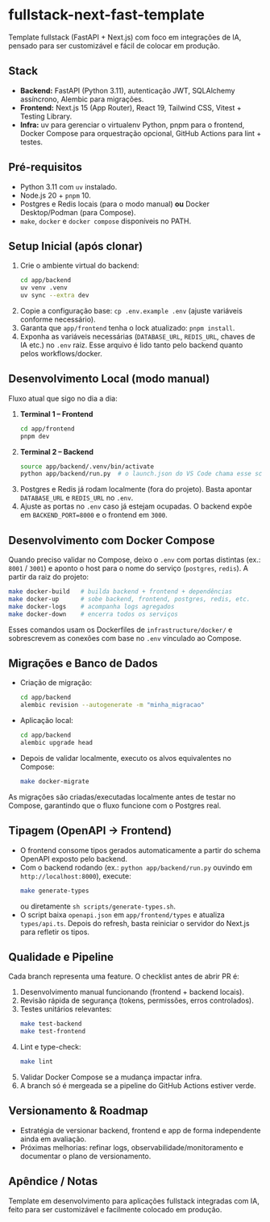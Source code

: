 # fullstack-next-fast-template

Template fullstack (FastAPI + Next.js) com foco em integrações de IA, pensado para ser customizável e fácil de colocar em produção.

## Stack
- **Backend:** FastAPI (Python 3.11), autenticação JWT, SQLAlchemy assíncrono, Alembic para migrações.
- **Frontend:** Next.js 15 (App Router), React 19, Tailwind CSS, Vitest + Testing Library.
- **Infra:** uv para gerenciar o virtualenv Python, pnpm para o frontend, Docker Compose para orquestração opcional, GitHub Actions para lint + testes.

## Pré-requisitos
- Python 3.11 com `uv` instalado.
- Node.js 20 + `pnpm` 10.
- Postgres e Redis locais (para o modo manual) **ou** Docker Desktop/Podman (para Compose).
- `make`, `docker` e `docker compose` disponíveis no PATH.

## Setup Inicial (após clonar)
1. Crie o ambiente virtual do backend:
   ```bash
   cd app/backend
   uv venv .venv
   uv sync --extra dev
   ```
2. Copie a configuração base: `cp .env.example .env` (ajuste variáveis conforme necessário).
3. Garanta que `app/frontend` tenha o lock atualizado: `pnpm install`.
4. Exponha as variáveis necessárias (`DATABASE_URL`, `REDIS_URL`, chaves de IA etc.) no `.env` raiz. Esse arquivo é lido tanto pelo backend quanto pelos workflows/docker.

## Desenvolvimento Local (modo manual)
Fluxo atual que sigo no dia a dia:

1. **Terminal 1 – Frontend**
   ```bash
   cd app/frontend
   pnpm dev
   ```
2. **Terminal 2 – Backend**
   ```bash
   source app/backend/.venv/bin/activate
   python app/backend/run.py  # o launch.json do VS Code chama esse script
   ```
3. Postgres e Redis já rodam localmente (fora do projeto). Basta apontar `DATABASE_URL` e `REDIS_URL` no `.env`.
4. Ajuste as portas no `.env` caso já estejam ocupadas. O backend expõe em `BACKEND_PORT=8000` e o frontend em `3000`.

## Desenvolvimento com Docker Compose
Quando preciso validar no Compose, deixo o `.env` com portas distintas (ex.: `8001` / `3001`) e aponto o host para o nome do serviço (`postgres`, `redis`). A partir da raiz do projeto:

```bash
make docker-build   # builda backend + frontend + dependências
make docker-up      # sobe backend, frontend, postgres, redis, etc.
make docker-logs    # acompanha logs agregados
make docker-down    # encerra todos os serviços
```

Esses comandos usam os Dockerfiles de `infrastructure/docker/` e sobrescrevem as conexões com base no `.env` vinculado ao Compose.

## Migrações e Banco de Dados
- Criação de migração:
  ```bash
  cd app/backend
  alembic revision --autogenerate -m "minha_migracao"
  ```
- Aplicação local:
  ```bash
  cd app/backend
  alembic upgrade head
  ```
- Depois de validar localmente, executo os alvos equivalentes no Compose:
  ```bash
  make docker-migrate
  ```

As migrações são criadas/executadas localmente antes de testar no Compose, garantindo que o fluxo funcione com o Postgres real.

## Tipagem (OpenAPI → Frontend)
- O frontend consome tipos gerados automaticamente a partir do schema OpenAPI exposto pelo backend.
- Com o backend rodando (ex.: `python app/backend/run.py` ouvindo em `http://localhost:8000`), execute:
  ```bash
  make generate-types
  ```
  ou diretamente `sh scripts/generate-types.sh`.
- O script baixa `openapi.json` em `app/frontend/types` e atualiza `types/api.ts`. Depois do refresh, basta reiniciar o servidor do Next.js para refletir os tipos.

## Qualidade e Pipeline
Cada branch representa uma feature. O checklist antes de abrir PR é:
1. Desenvolvimento manual funcionando (frontend + backend locais).
2. Revisão rápida de segurança (tokens, permissões, erros controlados).
3. Testes unitários relevantes:
   ```bash
   make test-backend
   make test-frontend
   ```
4. Lint e type-check:
   ```bash
   make lint
   ```
5. Validar Docker Compose se a mudança impactar infra.
6. A branch só é mergeada se a pipeline do GitHub Actions estiver verde.

## Versionamento & Roadmap
- Estratégia de versionar backend, frontend e app de forma independente ainda em avaliação.
- Próximas melhorias: refinar logs, observabilidade/monitoramento e documentar o plano de versionamento.

## Apêndice / Notas
Template em desenvolvimento para aplicações fullstack integradas com IA, feito para ser customizável e facilmente colocado em produção.

